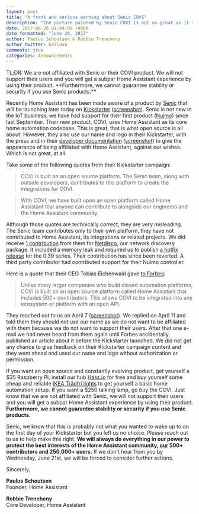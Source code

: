 ```yaml
---
layout: post
title: "A frank and serious warning about Senic COVI"
description: "The picture painted by Senic COVI is not as great as it seems."
date: 2017-06-20 01:04:05 +0000
date_formatted: "June 20, 2017"
author: Paulus Schoutsen & Robbie Trencheny
author_twitter: balloob
comments: true
categories: Announcements
---
```


<p class='note'>
TL;DR: We are not affiliated with Senic or their COVI product. We will not support their users and you will get a subpar Home Assistant experience by using their product. **Furthermore, we cannot guarantee stability or security if you use Senic products.**
</p>

Recently Home Assistant has been made aware of a product by [Senic] that will be launching later today on [Kickstarter][kickstarter] ([screenshot][ks-backup]). Senic is not new in the IoT business, we have had support for their first product ([Nuimo]) since last September. Their new product, COVI, uses Home Assistant as its core home automation codebase. This is great, that is what open source is all about. However, they also use our name and logo in their Kickstarter, with the press and in their [developer documentation] ([screenshot][docs-backup]) to give the appearance of being affiliated with Home Assistant, against our wishes. Which is not great, at all.

Take some of the following quotes from their Kickstarter campaign:

> COVI is built on an open source platform. The Senic team, along with outside developers, contributes to this platform to create the integrations for COVI.

> With COVI, we have built upon an open platform called Home Assistant that anyone can contribute to alongside our engineers and the Home Assistant community.

Although those quotes are technically correct, they are very misleading. The Senic team contributes only to their own platform, they have not contributed to Home Assistant, its integrations or related projects. We did receive [1 contribution][netdisco-contrib] from them for [Netdisco], our network discovery package. It included a memory leak and required us to publish [a hotfix release][hotfix] for the 0.39 series. Their contribution has since been reverted. A third party contributor had contributed support for their Nuimo controller.

Here is a quote that their CEO Tobias Eichenwald gave [to Forbes]:

> Unlike many larger companies who build closed automation platforms, COVI is built on an open source platform called Home Assistant that includes 500+ contributors. This allows COVI to be integrated into any ecosystem or platform with an open API.

They reached out to us on April 7 ([screenshot][email-backup]). We replied on April 11 and told them they should not use our name as we do not want to be affiliated with them because we do not want to support their users. After that one e-mail we had never heard from them again until Forbes accidentally published an article about it before the Kickstarter launched. We did not get any chance to give feedback on their Kickstarter campaign content and they went ahead and used our name and logo without authorization or permission.

If you want an open source and constantly evolving product, get yourself a $35 Raspberry Pi, install our hub [Hass.io] for free and buy yourself some cheap and reliable [IKEA Trådfri lights][tradfri] to get yourself a basic home automation setup. If you want a $250 talking lamp, go buy the COVI. Just know that we are not affiliated with Senic, we will not support their users and you will get a subpar Home Assistant experience by using their product. **Furthermore, we cannot guarantee stability or security if you use Senic products.**

Senic, we know that this is probably not what you wanted to wake up to on the first day of your Kickstarter but you left us no choice. Please reach out to us to help make this right. **We will always do everything in our power to protect the best interests of the Home Assistant community, <span style='text-decoration: underline;'>our</span> 500+ contributors and 250,000+ users.** If we don't hear from you by Wednesday, June 21st, we will be forced to consider further actions.

Sincerely,

**Paulus Schoutsen**<br>
Founder, Home Assistant

**Robbie Trencheny**<br>
Core Developer, Home Assistant

[Senic]: https://www.senic.com/en/
[kickstarter]: https://www.kickstarter.com/projects/802159142/1793705123?token=03dc08b4#
[ks-backup]: /images/blog/2017-06-senic-covi/covi-kickstarter-screenshot.png
[email-backup]: /images/blog/2017-06-senic-covi/email-senic.png
[docs-backup]: /images/blog/2017-06-senic-covi/senic-docs-screenshot.png
[Netdisco]: https://github.com/home-assistant/netdisco
[netdisco-contrib]: https://github.com/home-assistant/netdisco/pull/94
[hotfix]: /blog/2017/02/25/config-panel-and-state-restoration/#release-0392---march-1
[Hass.io]: /hassio/
[to Forbes]: https://webcache.googleusercontent.com/search?q=cache:https://www.forbes.com/sites/paularmstrongtech/2017/06/19/covi-is-about-to-make-some-general-electric-execs-very-unhappy/
[tradfri]: /blog/2017/04/17/ikea-tradfri-internet-of-things-done-right/
[Nuimo]: /components/nuimo_controller/
[developer documentation]: http://blog.senic.com/posts/the-senic-hub-a-brief-software-overview

